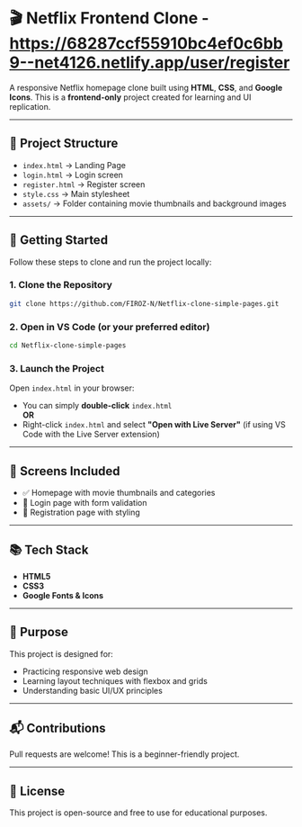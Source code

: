 # 🎬 Netflix Frontend Clone - https://68287ccf55910bc4ef0c6bb9--net4126.netlify.app/user/register

A responsive Netflix homepage clone built using **HTML**, **CSS**, and **Google Icons**. This is a **frontend-only** project created for learning and UI replication.

---

## 📁 Project Structure

- `index.html` → Landing Page
- `login.html` → Login screen
- `register.html` → Register screen
- `style.css` → Main stylesheet
- `assets/` → Folder containing movie thumbnails and background images

---

## 🚀 Getting Started

Follow these steps to clone and run the project locally:

### 1. Clone the Repository
```bash
git clone https://github.com/FIROZ-N/Netflix-clone-simple-pages.git
```

### 2. Open in VS Code (or your preferred editor)
```bash
cd Netflix-clone-simple-pages
```

### 3. Launch the Project

Open `index.html` in your browser:

* You can simply **double-click** `index.html`  
  **OR**  
* Right-click `index.html` and select **"Open with Live Server"** (if using VS Code with the Live Server extension)

---

## 📸 Screens Included

* ✅ Homepage with movie thumbnails and categories
* 🔐 Login page with form validation
* 📝 Registration page with styling

---

## 📚 Tech Stack

* **HTML5**
* **CSS3**
* **Google Fonts & Icons**

---

## 🧠 Purpose

This project is designed for:

* Practicing responsive web design
* Learning layout techniques with flexbox and grids
* Understanding basic UI/UX principles

---

## 📬 Contributions

Pull requests are welcome! This is a beginner-friendly project.

---

## 📄 License

This project is open-source and free to use for educational purposes.
